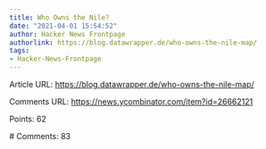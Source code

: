 ```yaml
---
title: Who Owns the Nile?
date: "2021-04-01 15:54:52"
author: Hacker News Frontpage
authorlink: https://blog.datawrapper.de/who-owns-the-nile-map/
tags:
- Hacker-News-Frontpage
---
```


<p>Article URL: <a href="https://blog.datawrapper.de/who-owns-the-nile-map/">https://blog.datawrapper.de/who-owns-the-nile-map/</a></p>
<p>Comments URL: <a href="https://news.ycombinator.com/item?id=26662121">https://news.ycombinator.com/item?id=26662121</a></p>
<p>Points: 62</p>
<p># Comments: 83</p>
